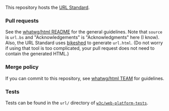 This repository hosts the [URL Standard](https://url.spec.whatwg.org/).

### Pull requests

See the [whatwg/html README](https://github.com/whatwg/html/blob/master/README.md) for the general
guidelines. Note that `source` is `url.bs` and "Acknowledgements" is "Acknowledgments" here (I
know). Also, the URL Standard uses [bikeshed](https://github.com/tabatkins/bikeshed) to generate
`url.html`. (Do not worry if using that tool is too complicated, your pull request does not need to
contain the generated HTML.)

### Merge policy

If you can commit to this repository, see
[whatwg/html TEAM](https://github.com/whatwg/html/blob/master/TEAM.md) for guidelines.

### Tests

Tests can be found in the `url/` directory of
[`w3c/web-platform-tests`](https://github.com/w3c/web-platform-tests).
